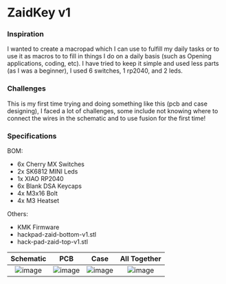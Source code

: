 # ZaidKey v1
	
### Inspiration

I wanted to create a macropad which I can use to fulfill my daily tasks or to use it as macros to
to fill in things I do on a daily basis (such as Opening applications, coding, etc). I have tried to
keep it simple and used less parts (as I was a beginner), I used 6 switches, 1 rp2040, and 2 leds.

### Challenges 

This is my first time trying and doing something like this (pcb and case designing), I faced a lot of challenges, some include not knowing where to connect the wires in the schematic and to use fusion for the first time!

### Specifications

BOM:
- 6x Cherry MX Switches
- 2x SK6812 MINI Leds
- 1x XIAO RP2040
- 6x Blank DSA Keycaps
- 4x M3x16 Bolt
- 4x M3 Heatset

Others:
- KMK Firmware
- hackpad-zaid-bottom-v1.stl
- hack-pad-zaid-top-v1.stl

Schematic            |  PCB         |   Case            | All Together
:-------------------------:|:-------------------------:|:-------------------------:|:-------------------------:|
![image](https://cdn.hack.pet/slackcdn/0e794b5950c5aec8c9dfb1bdebc9f4ad.png)    |  ![image](https://cdn.hackclubber.dev/slackcdn/02a4e10744bac648818f4d9da1946126.png)  | ![image](https://cdn.hackclubber.dev/slackcdn/dec4e1dcbd1e3476e1730a084248dec3.png)    | ![image](https://cdn.hack.pet/slackcdn/299eb78c2cbabe9b6c935908d2f2d57d.png)

